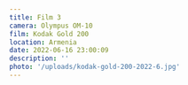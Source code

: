 ```yaml
---
title: Film 3
camera: Olympus OM-10
film: Kodak Gold 200
location: Armenia
date: 2022-06-16 23:00:09
description: ''
photo: '/uploads/kodak-gold-200-2022-6.jpg'
---
```

